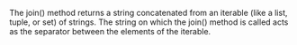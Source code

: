 The join() method returns a string concatenated from an iterable (like a list, tuple, or set) of strings.
The string on which the join() method is called acts as the separator between the elements of the iterable.
